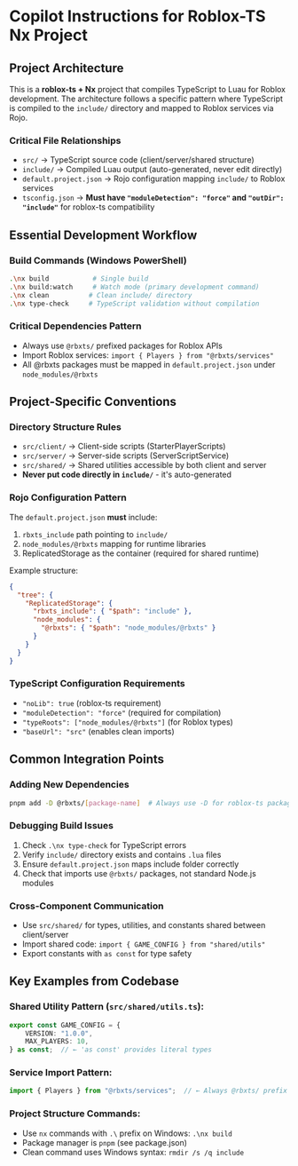 # Copilot Instructions for Roblox-TS Nx Project

## Project Architecture

This is a **roblox-ts + Nx** project that compiles TypeScript to Luau for Roblox development. The architecture follows a specific pattern where TypeScript is compiled to the `include/` directory and mapped to Roblox services via Rojo.

### Critical File Relationships
- `src/` → TypeScript source code (client/server/shared structure)
- `include/` → Compiled Luau output (auto-generated, never edit directly)
- `default.project.json` → Rojo configuration mapping `include/` to Roblox services
- `tsconfig.json` → **Must have `"moduleDetection": "force"` and `"outDir": "include"`** for roblox-ts compatibility

## Essential Development Workflow

### Build Commands (Windows PowerShell)
```bash
.\nx build           # Single build
.\nx build:watch     # Watch mode (primary development command)
.\nx clean          # Clean include/ directory
.\nx type-check     # TypeScript validation without compilation
```

### Critical Dependencies Pattern
- Always use `@rbxts/` prefixed packages for Roblox APIs
- Import Roblox services: `import { Players } from "@rbxts/services"`
- All @rbxts packages must be mapped in `default.project.json` under `node_modules/@rbxts`

## Project-Specific Conventions

### Directory Structure Rules
- `src/client/` → Client-side scripts (StarterPlayerScripts)
- `src/server/` → Server-side scripts (ServerScriptService)  
- `src/shared/` → Shared utilities accessible by both client and server
- **Never put code directly in `include/`** - it's auto-generated

### Rojo Configuration Pattern
The `default.project.json` **must** include:
1. `rbxts_include` path pointing to `include/`
2. `node_modules/@rbxts` mapping for runtime libraries
3. ReplicatedStorage as the container (required for shared runtime)

Example structure:
```json
{
  "tree": {
    "ReplicatedStorage": {
      "rbxts_include": { "$path": "include" },
      "node_modules": {
        "@rbxts": { "$path": "node_modules/@rbxts" }
      }
    }
  }
}
```

### TypeScript Configuration Requirements
- `"noLib": true` (roblox-ts requirement)
- `"moduleDetection": "force"` (required for compilation)
- `"typeRoots": ["node_modules/@rbxts"]` (for Roblox types)
- `"baseUrl": "src"` (enables clean imports)

## Common Integration Points

### Adding New Dependencies
```bash
pnpm add -D @rbxts/[package-name]  # Always use -D for roblox-ts packages
```

### Debugging Build Issues
1. Check `.\nx type-check` for TypeScript errors
2. Verify `include/` directory exists and contains `.lua` files
3. Ensure `default.project.json` maps include folder correctly
4. Check that imports use `@rbxts/` packages, not standard Node.js modules

### Cross-Component Communication
- Use `src/shared/` for types, utilities, and constants shared between client/server
- Import shared code: `import { GAME_CONFIG } from "shared/utils"`
- Export constants with `as const` for type safety

## Key Examples from Codebase

### Shared Utility Pattern (`src/shared/utils.ts`):
```typescript
export const GAME_CONFIG = {
    VERSION: "1.0.0", 
    MAX_PLAYERS: 10,
} as const;  // ← 'as const' provides literal types
```

### Service Import Pattern:
```typescript
import { Players } from "@rbxts/services";  // ← Always @rbxts/ prefix
```

### Project Structure Commands:
- Use `nx` commands with `.\` prefix on Windows: `.\nx build`
- Package manager is `pnpm` (see package.json)
- Clean command uses Windows syntax: `rmdir /s /q include`
